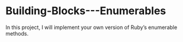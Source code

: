 # Building-Blocks---Enumerables
In this project, I will implement your own version of Ruby’s enumerable methods.
